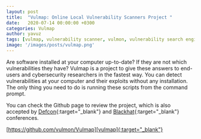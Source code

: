 ```yaml
---
layout: post
title:  "Vulmap: Online Local Vulnerability Scanners Project "
date:   2020-07-14 00:00:00 +0300
categories: Vulmap
author: yavuz
tags: [vulmap, vulnerability scanner, vulmon, vulnerability search engine, vulnerability intelligence, vulnerability]
image: '/images/posts/vulmap.png'
---
```


Are software installed at your computer up-to-date? If they are not which vulnerabilities they have? Vulmap is a project to give these answers to end-users and cybersecurity researchers in the fastest way. You can detect vulnerabilities at your computer and their exploits without any installation. The only thing you need to do is running these scripts from the command prompt.

You can check the Github page to review the project, which is also accepted by [Defcon][defcon]{:target="_blank"} and [Blackhat][blackhat]{:target="_blank"} conferences.

[https://github.com/vulmon/Vulmap][vulmap]{:target="_blank"}

[vulmap]: https://github.com/vulmon/Vulmap
[defcon]: https://twitter.com/yavuzatlas_/status/1160654191519571969
[blackhat]: https://www.blackhat.com/asia-20/arsenal/schedule/index.html#vulmap-online-local-vulnerability-scanners-project-19251